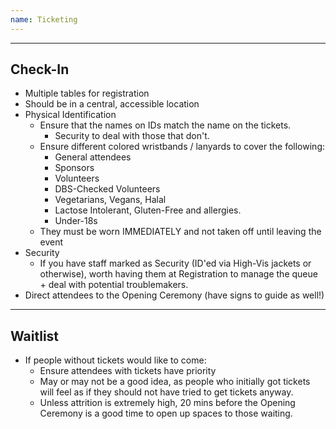 ```yaml
---
name: Ticketing
---
```


---
Check-In
---

- Multiple tables for registration
- Should be in a central, accessible location
- Physical Identification
	- Ensure that the names on IDs match the name on the tickets.
		- Security to deal with those that don't.	
	- Ensure different colored wristbands / lanyards to cover the following:
		- General attendees
		- Sponsors
		- Volunteers
		- DBS-Checked Volunteers
		- Vegetarians, Vegans, Halal
		- Lactose Intolerant, Gluten-Free and allergies.
		- Under-18s
	- They must be worn IMMEDIATELY and not taken off until leaving the event
- Security
	- If you have staff marked as Security (ID'ed via High-Vis jackets or otherwise), worth having them at Registration to manage the queue + deal with potential troublemakers.
- Direct attendees to the Opening Ceremony (have signs to guide as well!)


---
Waitlist
---

- If people without tickets would like to come:
	- Ensure attendees with tickets have priority
	- May or may not be a good idea, as people who initially got tickets will feel as if they should not have tried to get tickets anyway.
	- Unless attrition is extremely high, 20 mins before the Opening Ceremony is a good time to open up spaces to those waiting.